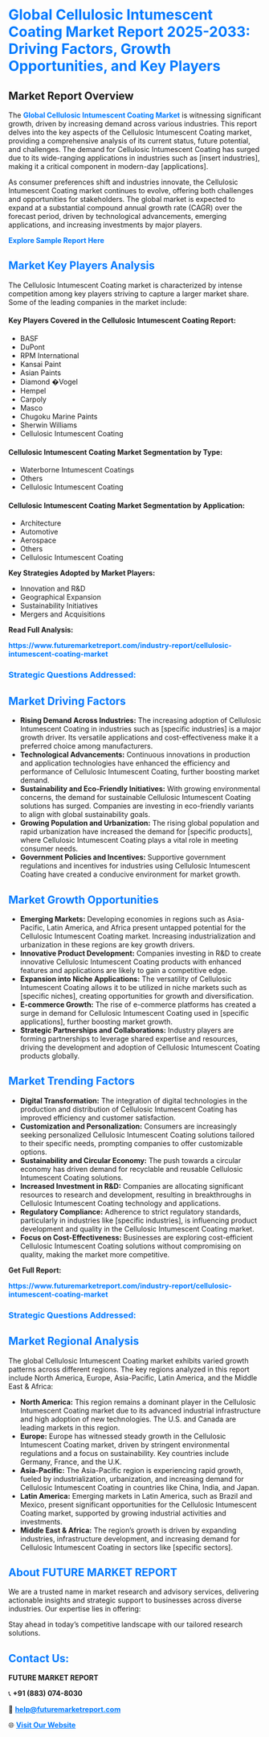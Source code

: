 <h1 style="color: #007BFF;">Global Cellulosic Intumescent Coating Market Report 2025-2033: Driving Factors, Growth Opportunities, and Key Players</h1>

<section id="overview">
<h2>Market Report Overview</h2>
<p>The <a href="https://www.futuremarketreport.com/industry-report/cellulosic-intumescent-coating-market" style="color: #007BFF; text-decoration: none;"><strong>Global Cellulosic Intumescent Coating Market</strong></a> is witnessing significant growth, driven by increasing demand across various industries. This report delves into the key aspects of the Cellulosic Intumescent Coating market, providing a comprehensive analysis of its current status, future potential, and challenges. The demand for Cellulosic Intumescent Coating has surged due to its wide-ranging applications in industries such as [insert industries], making it a critical component in modern-day [applications].</p>
<p>As consumer preferences shift and industries innovate, the Cellulosic Intumescent Coating market continues to evolve, offering both challenges and opportunities for stakeholders. The global market is expected to expand at a substantial compound annual growth rate (CAGR) over the forecast period, driven by technological advancements, emerging applications, and increasing investments by major players.</p>
</section>

<section id="overview">
<p><a href="https://www.futuremarketreport.com/request-sample/reportId=97391" style="color: #007BFF; text-decoration: none;"><strong>Explore Sample Report Here</strong></a></p>
</section>

<section id="key-players">
<h2 style="color: #007BFF;">Market Key Players Analysis</h2>
<p>The Cellulosic Intumescent Coating market is characterized by intense competition among key players striving to capture a larger market share. Some of the leading companies in the market include:</p>
<h4>Key Players Covered in the Cellulosic Intumescent Coating Report:</h4>
<ul><li>BASF</li><li>DuPont</li><li>RPM International</li><li>Kansai Paint</li><li>Asian Paints</li><li>Diamond �Vogel</li><li>Hempel</li><li>Carpoly</li><li>Masco</li><li>Chugoku Marine Paints</li><li>Sherwin Williams</li><li>Cellulosic Intumescent Coating</li></ul>
<h4>Cellulosic Intumescent Coating Market Segmentation by Type:</h4>
<ul><li>Waterborne Intumescent Coatings</li><li>Others</li><li>Cellulosic Intumescent Coating</li></ul>

<h4>Cellulosic Intumescent Coating Market Segmentation by Application:</h4>
<ul><li>Architecture</li><li>Automotive</li><li>Aerospace</li><li>Others</li><li>Cellulosic Intumescent Coating</li></ul>
<p><strong>Key Strategies Adopted by Market Players:</strong></p>
<ul>
<li>Innovation and R&D</li>
<li>Geographical Expansion</li>
<li>Sustainability Initiatives</li>
<li>Mergers and Acquisitions</li>
</ul>
</section>

<section>
<p><strong>Read Full Analysis: </strong></p><a href="https://www.futuremarketreport.com/industry-report/cellulosic-intumescent-coating-market" style="color: #007BFF; text-decoration: none;"><strong>https://www.futuremarketreport.com/industry-report/cellulosic-intumescent-coating-market</strong></a>
<h3 style="color: #007BFF;">Strategic Questions Addressed:</h3>
</section>

<section id="driving-factors">
<h2 style="color: #007BFF;">Market Driving Factors</h2>
<ul>
<li><strong>Rising Demand Across Industries:</strong> The increasing adoption of Cellulosic Intumescent Coating in industries such as [specific industries] is a major growth driver. Its versatile applications and cost-effectiveness make it a preferred choice among manufacturers.</li>
<li><strong>Technological Advancements:</strong> Continuous innovations in production and application technologies have enhanced the efficiency and performance of Cellulosic Intumescent Coating, further boosting market demand.</li>
<li><strong>Sustainability and Eco-Friendly Initiatives:</strong> With growing environmental concerns, the demand for sustainable Cellulosic Intumescent Coating solutions has surged. Companies are investing in eco-friendly variants to align with global sustainability goals.</li>
<li><strong>Growing Population and Urbanization:</strong> The rising global population and rapid urbanization have increased the demand for [specific products], where Cellulosic Intumescent Coating plays a vital role in meeting consumer needs.</li>
<li><strong>Government Policies and Incentives:</strong> Supportive government regulations and incentives for industries using Cellulosic Intumescent Coating have created a conducive environment for market growth.</li>
</ul>
</section>

<section id="growth-opportunities">
<h2 style="color: #007BFF;">Market Growth Opportunities</h2>
<ul>
<li><strong>Emerging Markets:</strong> Developing economies in regions such as Asia-Pacific, Latin America, and Africa present untapped potential for the Cellulosic Intumescent Coating market. Increasing industrialization and urbanization in these regions are key growth drivers.</li>
<li><strong>Innovative Product Development:</strong> Companies investing in R&D to create innovative Cellulosic Intumescent Coating products with enhanced features and applications are likely to gain a competitive edge.</li>
<li><strong>Expansion into Niche Applications:</strong> The versatility of Cellulosic Intumescent Coating allows it to be utilized in niche markets such as [specific niches], creating opportunities for growth and diversification.</li>
<li><strong>E-commerce Growth:</strong> The rise of e-commerce platforms has created a surge in demand for Cellulosic Intumescent Coating used in [specific applications], further boosting market growth.</li>
<li><strong>Strategic Partnerships and Collaborations:</strong> Industry players are forming partnerships to leverage shared expertise and resources, driving the development and adoption of Cellulosic Intumescent Coating products globally.</li>
</ul>
</section>

<section id="trending-factors">
<h2 style="color: #007BFF;">Market Trending Factors</h2>
<ul>
<li><strong>Digital Transformation:</strong> The integration of digital technologies in the production and distribution of Cellulosic Intumescent Coating has improved efficiency and customer satisfaction.</li>
<li><strong>Customization and Personalization:</strong> Consumers are increasingly seeking personalized Cellulosic Intumescent Coating solutions tailored to their specific needs, prompting companies to offer customizable options.</li>
<li><strong>Sustainability and Circular Economy:</strong> The push towards a circular economy has driven demand for recyclable and reusable Cellulosic Intumescent Coating solutions.</li>
<li><strong>Increased Investment in R&D:</strong> Companies are allocating significant resources to research and development, resulting in breakthroughs in Cellulosic Intumescent Coating technology and applications.</li>
<li><strong>Regulatory Compliance:</strong> Adherence to strict regulatory standards, particularly in industries like [specific industries], is influencing product development and quality in the Cellulosic Intumescent Coating market.</li>
<li><strong>Focus on Cost-Effectiveness:</strong> Businesses are exploring cost-efficient Cellulosic Intumescent Coating solutions without compromising on quality, making the market more competitive.</li>
</ul>
</section>

<section>
<p><strong>Get Full Report: </strong></p><a href="https://www.futuremarketreport.com/industry-report/cellulosic-intumescent-coating-market" style="color: #007BFF; text-decoration: none;"><strong>https://www.futuremarketreport.com/industry-report/cellulosic-intumescent-coating-market</strong></a>
<h3 style="color: #007BFF;">Strategic Questions Addressed:</h3>
</section>


<section id="regional-analysis">
<h2 style="color: #007BFF;">Market Regional Analysis</h2>
<p>The global Cellulosic Intumescent Coating market exhibits varied growth patterns across different regions. The key regions analyzed in this report include North America, Europe, Asia-Pacific, Latin America, and the Middle East & Africa:</p>
<ul>
<li><strong>North America:</strong> This region remains a dominant player in the Cellulosic Intumescent Coating market due to its advanced industrial infrastructure and high adoption of new technologies. The U.S. and Canada are leading markets in this region.</li>
<li><strong>Europe:</strong> Europe has witnessed steady growth in the Cellulosic Intumescent Coating market, driven by stringent environmental regulations and a focus on sustainability. Key countries include Germany, France, and the U.K.</li>
<li><strong>Asia-Pacific:</strong> The Asia-Pacific region is experiencing rapid growth, fueled by industrialization, urbanization, and increasing demand for Cellulosic Intumescent Coating in countries like China, India, and Japan.</li>
<li><strong>Latin America:</strong> Emerging markets in Latin America, such as Brazil and Mexico, present significant opportunities for the Cellulosic Intumescent Coating market, supported by growing industrial activities and investments.</li>
<li><strong>Middle East & Africa:</strong> The region’s growth is driven by expanding industries, infrastructure development, and increasing demand for Cellulosic Intumescent Coating in sectors like [specific sectors].</li>
</ul>
</section>

<footer>
<h2 style="color: #007BFF;">About FUTURE MARKET REPORT</h2>
<p>We are a trusted name in market research and advisory services, delivering actionable insights and strategic support to businesses across diverse industries. Our expertise lies in offering:</p>

<p>Stay ahead in today’s competitive landscape with our tailored research solutions.</p>

<h2 style="color: #007BFF;">Contact Us:</h2>
<p><strong>FUTURE MARKET REPORT</strong></p>
<p>📞 <strong>+91 (883) 074-8030</strong></p>
<p>📧 <strong><a href="mailto:help@futuremarketreport.com" style="color: #007BFF;">help@futuremarketreport.com</a></strong></p>
<p>🌐 <strong><a href="https://www.futuremarketreport.com/" style="color: #007BFF;">Visit Our Website</a></strong></p>
</footer>